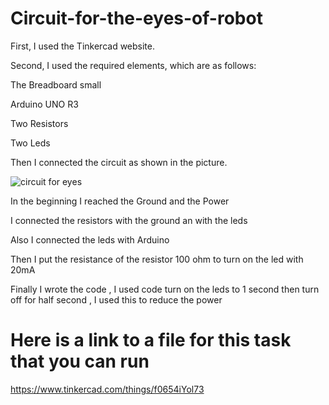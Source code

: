 # Circuit-for-the-eyes-of-robot
First, I used the Tinkercad website.

Second, I used the required elements, which are as follows:

The Breadboard small

Arduino UNO R3

Two Resistors

Two Leds 

Then I connected the circuit as shown in the picture.

![circuit for eyes](https://user-images.githubusercontent.com/85841913/124506939-5f34cb00-ddd5-11eb-87ed-8ee2e00e110b.PNG)

In the beginning I reached the Ground and the Power

I connected the resistors with the ground an with the leds 

Also I connected the leds with Arduino

Then I put the resistance of the resistor 100 ohm to turn on the led with 20mA 

Finally I wrote the code , I used code turn on the leds to 1 second then turn off for half second ,
I used this to reduce the power 

# Here is a link to a file for this task that you can run

https://www.tinkercad.com/things/f0654iYol73

